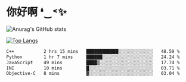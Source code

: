 # 你好啊 ❛‿˂✨

![Anurag's GitHub stats](https://github-readme-stats.vercel.app/api?username=ZombieFly&count_private=true&show_icons=true)

[![Top Langs](https://github-readme-stats.vercel.app/api/top-langs/?username=ZombieFly&layout=compact&count_private=true&hide=Ruby,makefile)](https://github.com/anuraghazra/github-readme-stats)

<!--START_SECTION:waka-->

```txt
C++           2 hrs 15 mins   ████████████░░░░░░░░░░░░░   48.59 %
Python        1 hr 7 mins     ██████░░░░░░░░░░░░░░░░░░░   24.24 %
JavaScript    49 mins         ████▒░░░░░░░░░░░░░░░░░░░░   17.74 %
INI           10 mins         █░░░░░░░░░░░░░░░░░░░░░░░░   03.71 %
Objective-C   8 mins          ▓░░░░░░░░░░░░░░░░░░░░░░░░   03.04 %
```

<!--END_SECTION:waka-->
